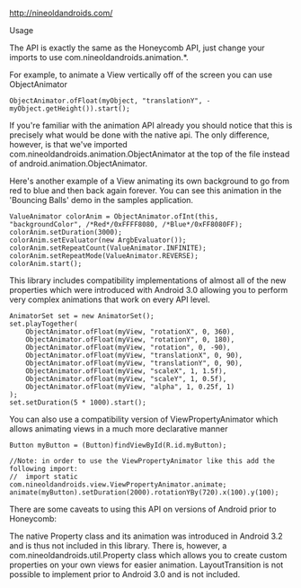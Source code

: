 http://nineoldandroids.com/

Usage

The API is exactly the same as the Honeycomb API, just change your imports to use com.nineoldandroids.animation.*.

For example, to animate a View vertically off of the screen you can use ObjectAnimator

	ObjectAnimator.ofFloat(myObject, "translationY", -myObject.getHeight()).start();

If you're familiar with the animation API already you should notice that this is precisely what would be done with the native api. The only difference, however, is that we've imported com.nineoldandroids.animation.ObjectAnimator at the top of the file instead of android.animation.ObjectAnimator.

Here's another example of a View animating its own background to go from red to blue and then back again forever. You can see this animation in the 'Bouncing Balls' demo in the samples application.

	ValueAnimator colorAnim = ObjectAnimator.ofInt(this, "backgroundColor", /*Red*/0xFFFF8080, /*Blue*/0xFF8080FF);
	colorAnim.setDuration(3000);
	colorAnim.setEvaluator(new ArgbEvaluator());
	colorAnim.setRepeatCount(ValueAnimator.INFINITE);
	colorAnim.setRepeatMode(ValueAnimator.REVERSE);
	colorAnim.start();

This library includes compatibility implementations of almost all of the new properties which were introduced with Android 3.0 allowing you to perform very complex animations that work on every API level.

	AnimatorSet set = new AnimatorSet();
	set.playTogether(
		ObjectAnimator.ofFloat(myView, "rotationX", 0, 360),
		ObjectAnimator.ofFloat(myView, "rotationY", 0, 180),
		ObjectAnimator.ofFloat(myView, "rotation", 0, -90),
		ObjectAnimator.ofFloat(myView, "translationX", 0, 90),
		ObjectAnimator.ofFloat(myView, "translationY", 0, 90),
		ObjectAnimator.ofFloat(myView, "scaleX", 1, 1.5f),
		ObjectAnimator.ofFloat(myView, "scaleY", 1, 0.5f),
		ObjectAnimator.ofFloat(myView, "alpha", 1, 0.25f, 1)
	);
	set.setDuration(5 * 1000).start();

You can also use a compatibility version of ViewPropertyAnimator which allows animating views in a much more declarative manner

	Button myButton = (Button)findViewById(R.id.myButton);

	//Note: in order to use the ViewPropertyAnimator like this add the following import:
	//  import static com.nineoldandroids.view.ViewPropertyAnimator.animate;
	animate(myButton).setDuration(2000).rotationYBy(720).x(100).y(100);

There are some caveats to using this API on versions of Android prior to Honeycomb:

The native Property class and its animation was introduced in Android 3.2 and is thus not included in this library. There is, however, a com.nineoldandroids.util.Property class which allows you to create custom properties on your own views for easier animation.
LayoutTransition is not possible to implement prior to Android 3.0 and is not included.
